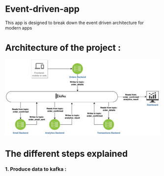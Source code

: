 # Event-driven-app
This app is designed to break down the event driven architecture for modern apps 


# Architecture of the project : 
![plot](architecture.png) 






# The different steps explained 
### 1. Produce data to kafka : 